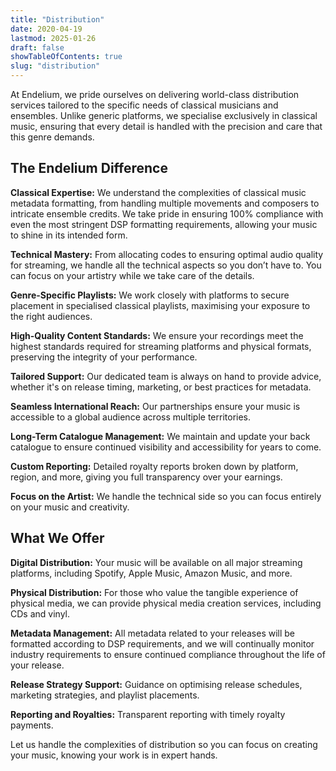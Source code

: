 ```yaml
---
title: "Distribution"
date: 2020-04-19
lastmod: 2025-01-26
draft: false
showTableOfContents: true
slug: "distribution"
---
```


At Endelium, we pride ourselves on delivering world-class distribution services tailored to the specific needs of classical musicians and ensembles. Unlike generic platforms, we specialise exclusively in classical music, ensuring that every detail is handled with the precision and care that this genre demands.

## The Endelium Difference

**Classical Expertise:** We understand the complexities of classical music metadata formatting, from handling multiple movements and composers to intricate ensemble credits. We take pride in ensuring 100% compliance with even the most stringent DSP formatting requirements, allowing your music to shine in its intended form. 

**Technical Mastery:** From allocating codes to ensuring optimal audio quality for streaming, we handle all the technical aspects so you don’t have to. You can focus on your artistry while we take care of the details.

**Genre-Specific Playlists:** We work closely with platforms to secure placement in specialised classical playlists, maximising your exposure to the right audiences.

**High-Quality Content Standards:** We ensure your recordings meet the highest standards required for streaming platforms and physical formats, preserving the integrity of your performance.

**Tailored Support:** Our dedicated team is always on hand to provide advice, whether it's on release timing, marketing, or best practices for metadata.

**Seamless International Reach:** Our partnerships ensure your music is accessible to a global audience across multiple territories.

**Long-Term Catalogue Management:** We maintain and update your back catalogue to ensure continued visibility and accessibility for years to come.

**Custom Reporting:** Detailed royalty reports broken down by platform, region, and more, giving you full transparency over your earnings.

**Focus on the Artist:** We handle the technical side so you can focus entirely on your music and creativity.

## What We Offer

**Digital Distribution:** Your music will be available on all major streaming platforms, including Spotify, Apple Music, Amazon Music, and more.

**Physical Distribution:** For those who value the tangible experience of physical media, we can provide physical media creation services, including CDs and vinyl.

**Metadata Management:** All metadata related to your releases will be formatted according to DSP requirements, and we will continually monitor industry requirements to ensure continued compliance throughout the life of your release.

**Release Strategy Support:** Guidance on optimising release schedules, marketing strategies, and playlist placements.

**Reporting and Royalties:** Transparent reporting with timely royalty payments.

Let us handle the complexities of distribution so you can focus on creating your music, knowing your work is in expert hands.
